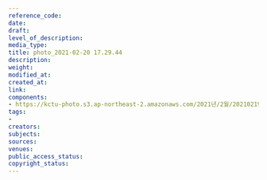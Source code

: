 ```yaml
---
reference_code: 
date: 
draft: 
level_of_description: 
media_type: 
title: photo_2021-02-20 17.29.44
description: 
weight: 
modified_at: 
created_at: 
link: 
components:
- https://kctu-photo.s3.ap-northeast-2.amazonaws.com/2021년/2월/20210219_백기완+선생+발인.영결식.하관/곽노충/photo_2021-02-20+17.29.44.jpeg
tags:
- 
creators: 
subjects: 
sources: 
venues: 
public_access_status: 
copyright_status: 
---
```

